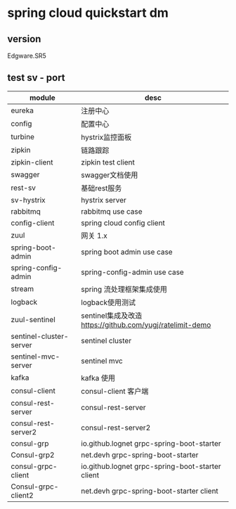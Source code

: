 # spring cloud quickstart dm

## version

Edgware.SR5

## test sv - port

| module                  | desc                                                         |
| ----------------------- | ------------------------------------------------------------ |
| eureka                  | 注册中心                                                     |
| config                  | 配置中心                                                     |
| turbine                 | hystrix监控面板                                              |
| zipkin                  | 链路跟踪                                                     |
| zipkin-client           | zipkin test client                                           |
| swagger                 | swagger文档使用                                              |
| rest-sv                 | 基础rest服务                                                 |
| sv-hystrix              | hystrix server                                               |
| rabbitmq                | rabbitmq use case                                            |
| config-client           | spring cloud config client                                   |
| zuul                    | 网关 1.x                                                     |
| spring-boot-admin       | spring boot admin use case                                   |
| spring-config-admin     | spring-config-admin use case                                 |
| stream                  | spring 流处理框架集成使用                                    |
| logback                 | logback使用测试                                              |
| zuul-sentinel           | sentinel集成及改造<br />https://github.com/yugj/ratelimit-demo |
| sentinel-cluster-server | sentinel cluster                                             |
| sentinel-mvc-server     | sentinel mvc                                                 |
| kafka                   | kafka 使用                                                   |
| consul-client           | consul-client 客户端                                         |
| consul-rest-server      | consul-rest-server                                           |
| consul-rest-server2     | consul-rest-server2                                          |
| consul-grp              | io.github.lognet grpc-spring-boot-starter                    |
| Consul-grp2             | net.devh grpc-spring-boot-starter                            |
| consul-grpc-client      | io.github.lognet grpc-spring-boot-starter client             |
| Consul-grpc-client2     | net.devh grpc-spring-boot-starter client                     |